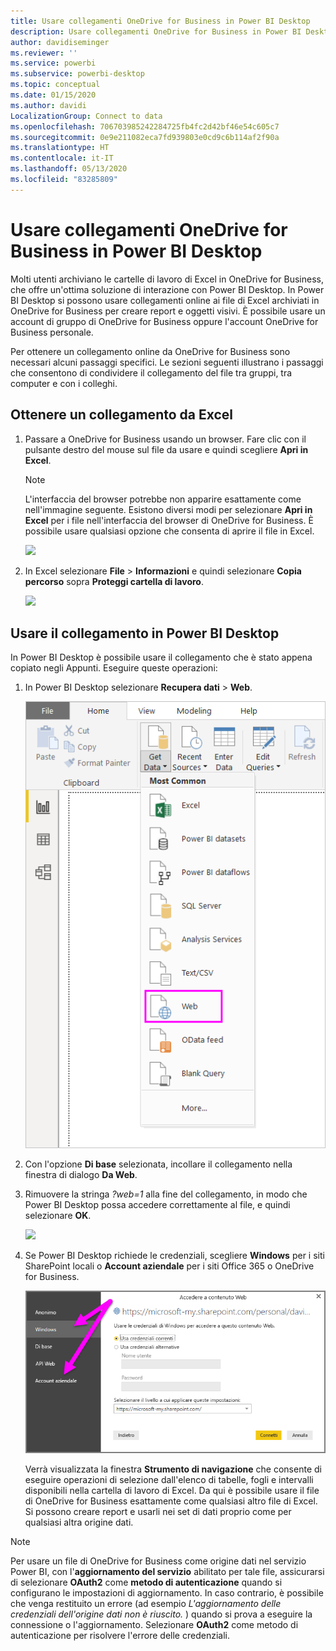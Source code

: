 ```yaml
---
title: Usare collegamenti OneDrive for Business in Power BI Desktop
description: Usare collegamenti OneDrive for Business in Power BI Desktop
author: davidiseminger
ms.reviewer: ''
ms.service: powerbi
ms.subservice: powerbi-desktop
ms.topic: conceptual
ms.date: 01/15/2020
ms.author: davidi
LocalizationGroup: Connect to data
ms.openlocfilehash: 706703985242284725fb4fc2d42bf46e54c605c7
ms.sourcegitcommit: 0e9e211082eca7fd939803e0cd9c6b114af2f90a
ms.translationtype: HT
ms.contentlocale: it-IT
ms.lasthandoff: 05/13/2020
ms.locfileid: "83285809"
---
```

# <a name="use-onedrive-for-business-links-in-power-bi-desktop"></a>Usare collegamenti OneDrive for Business in Power BI Desktop
Molti utenti archiviano le cartelle di lavoro di Excel in OneDrive for Business, che offre un'ottima soluzione di interazione con Power BI Desktop. In Power BI Desktop si possono usare collegamenti online ai file di Excel archiviati in OneDrive for Business per creare report e oggetti visivi. È possibile usare un account di gruppo di OneDrive for Business oppure l'account OneDrive for Business personale.

Per ottenere un collegamento online da OneDrive for Business sono necessari alcuni passaggi specifici. Le sezioni seguenti illustrano i passaggi che consentono di condividere il collegamento del file tra gruppi, tra computer e con i colleghi.

## <a name="get-a-link-from-excel"></a>Ottenere un collegamento da Excel
1. Passare a OneDrive for Business usando un browser. Fare clic con il pulsante destro del mouse sul file da usare e quindi scegliere **Apri in Excel**.
   
   > [!NOTE]
   > L'interfaccia del browser potrebbe non apparire esattamente come nell'immagine seguente. Esistono diversi modi per selezionare **Apri in Excel** per i file nell'interfaccia del browser di OneDrive for Business. È possibile usare qualsiasi opzione che consenta di aprire il file in Excel.
   > 
   > 
   
   ![](media/desktop-use-onedrive-business-links/odb-links_02.png)
2. In Excel selezionare **File** > **Informazioni** e quindi selezionare **Copia percorso** sopra **Proteggi cartella di lavoro**.
   
   ![](media/desktop-use-onedrive-business-links/onedrive-copy-path.png)

## <a name="use-the-link-in-power-bi-desktop"></a>Usare il collegamento in Power BI Desktop
In Power BI Desktop è possibile usare il collegamento che è stato appena copiato negli Appunti. Eseguire queste operazioni:

1. In Power BI Desktop selezionare **Recupera dati** > **Web**.
   
   ![](media/desktop-use-onedrive-business-links/power-bi-web-link-onedrive.png)
2. Con l'opzione **Di base** selezionata, incollare il collegamento nella finestra di dialogo **Da Web**.
3. Rimuovere la stringa *?web=1* alla fine del collegamento, in modo che Power BI Desktop possa accedere correttamente al file, e quindi selezionare **OK**.
   
    ![](media/desktop-use-onedrive-business-links/power-bi-web-link-confirmation.png) 
4. Se Power BI Desktop richiede le credenziali, scegliere **Windows** per i siti SharePoint locali o **Account aziendale** per i siti Office 365 o OneDrive for Business.
   
   ![](media/desktop-use-onedrive-business-links/odb-links_06.png)

   Verrà visualizzata la finestra **Strumento di navigazione** che consente di eseguire operazioni di selezione dall'elenco di tabelle, fogli e intervalli disponibili nella cartella di lavoro di Excel. Da qui è possibile usare il file di OneDrive for Business esattamente come qualsiasi altro file di Excel. Si possono creare report e usarli nei set di dati proprio come per qualsiasi altra origine dati.

> [!NOTE]
> Per usare un file di OneDrive for Business come origine dati nel servizio Power BI, con l'**aggiornamento del servizio** abilitato per tale file, assicurarsi di selezionare **OAuth2** come **metodo di autenticazione** quando si configurano le impostazioni di aggiornamento. In caso contrario, è possibile che venga restituito un errore (ad esempio *L'aggiornamento delle credenziali dell'origine dati non è riuscito.* ) quando si prova a eseguire la connessione o l'aggiornamento. Selezionare **OAuth2** come metodo di autenticazione per risolvere l'errore delle credenziali.
> 
> 

